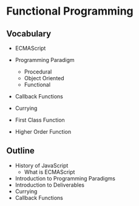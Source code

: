 # Functional Programming

## Vocabulary

- ECMAScript

- Programming Paradigm

  - Procedural
  - Object Oriented
  - Functional

- Callback Functions

- Currying

- First Class Function

- Higher Order Function


## Outline

- History of JavaScript
  - What is ECMAScript
- Introduction to Programming Paradigms
- Introduction to Deliverables 
- Currying
- Callback Functions